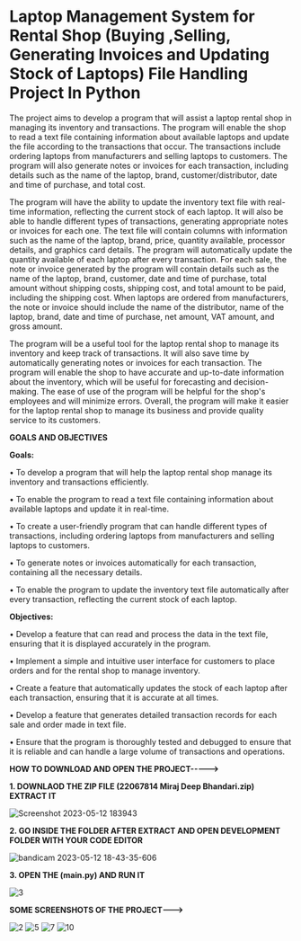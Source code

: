 # Laptop Management System for Rental Shop (Buying ,Selling, Generating Invoices and Updating Stock of Laptops) File Handling Project In Python

The project aims to develop a program that will assist a laptop rental shop in managing
its inventory and transactions. The program will enable the shop to read a text file
containing information about available laptops and update the file according to the
transactions that occur. The transactions include ordering laptops from manufacturers
and selling laptops to customers. The program will also generate notes or invoices for
each transaction, including details such as the name of the laptop, brand,
customer/distributor, date and time of purchase, and total cost.

The program will have the ability to update the inventory text file with real-time
information, reflecting the current stock of each laptop. It will also be able to handle
different types of transactions, generating appropriate notes or invoices for each one.
The text file will contain columns with information such as the name of the laptop, brand,
price, quantity available, processor details, and graphics card details. The program will
automatically update the quantity available of each laptop after every transaction.
For each sale, the note or invoice generated by the program will contain details such as
the name of the laptop, brand, customer, date and time of purchase, total amount
without shipping costs, shipping cost, and total amount to be paid, including the
shipping cost. When laptops are ordered from manufacturers, the note or invoice should
include the name of the distributor, name of the laptop, brand, date and time of
purchase, net amount, VAT amount, and gross amount.

The program will be a useful tool for the laptop rental shop to manage its inventory and
keep track of transactions. It will also save time by automatically generating notes or
invoices for each transaction. The program will enable the shop to have accurate and
up-to-date information about the inventory, which will be useful for forecasting and
decision-making. The ease of use of the program will be helpful for the shop's
employees and will minimize errors. Overall, the program will make it easier for the
laptop rental shop to manage its business and provide quality service to its customers.

**GOALS AND OBJECTIVES**

**Goals:**

• To develop a program that will help the laptop rental shop manage its inventory
and transactions efficiently.

• To enable the program to read a text file containing information about available
laptops and update it in real-time.

• To create a user-friendly program that can handle different types of transactions,
including ordering laptops from manufacturers and selling laptops to customers.

• To generate notes or invoices automatically for each transaction, containing all
the necessary details.

• To enable the program to update the inventory text file automatically after every
transaction, reflecting the current stock of each laptop.


**Objectives:**

• Develop a feature that can read and process the data in the text file, ensuring
that it is displayed accurately in the program.

• Implement a simple and intuitive user interface for customers to place orders and
for the rental shop to manage inventory.

• Create a feature that automatically updates the stock of each laptop after each
transaction, ensuring that it is accurate at all times.

• Develop a feature that generates detailed transaction records for each sale and
order made in text file.

• Ensure that the program is thoroughly tested and debugged to ensure that it is
reliable and can handle a large volume of transactions and operations.

**HOW TO DOWNLOAD AND OPEN THE PROJECT----->**



**1. DOWNLAOD THE ZIP FILE (22067814 Miraj Deep Bhandari.zip) EXTRACT IT**

![Screenshot 2023-05-12 183943](https://github.com/mirajdeepbhandari/laptop_filehandle/assets/40092465/e0ad33fa-37ef-41cc-8793-655852288991)




**2. GO INSIDE THE FOLDER AFTER EXTRACT AND OPEN DEVELOPMENT FOLDER WITH YOUR CODE EDITOR**

![bandicam 2023-05-12 18-43-35-606](https://github.com/mirajdeepbhandari/laptop_filehandle/assets/40092465/de450983-73b0-43af-b062-61f9a4f880fc)



**3. OPEN THE (main.py) AND RUN IT**

![3](https://github.com/mirajdeepbhandari/laptop_filehandle/assets/40092465/4f0b3c0e-6c80-47bb-9895-d39829a3b13f)


**SOME SCREENSHOTS OF THE PROJECT--->**

![2](https://github.com/mirajdeepbhandari/laptop_filehandle/assets/40092465/5b9fbf87-4f4b-4971-9dc8-c7740bedbeb7)
![5](https://github.com/mirajdeepbhandari/laptop_filehandle/assets/40092465/18ff3bc3-f25f-4543-ad8d-5b035964b133)
![7](https://github.com/mirajdeepbhandari/laptop_filehandle/assets/40092465/e1ae6cd9-3c75-463d-83ad-0ab8a61b89c8)
![10](https://github.com/mirajdeepbhandari/laptop_filehandle/assets/40092465/4951ba0b-ae25-41ea-bf87-c3e8fb70a515)









 










